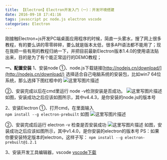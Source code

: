```yaml
---
title: 【Electron】Electron开发入门（一）：开发环境搭建
date: 2016-09-18 17:41:16
tags: javascript pc node.js electron vscode
categories: Electron
---
```


<!--more-->

刚接触Electron+js开发PC端桌面应用程序的时候，简直一头雾水，搜了网上很多教程，有的要么讲的零零碎碎，要么就是版本太低，很多API语法都不能用了；现在我把一些有用的教程归纳一下，并把目前最新Electron版本1.4.0的使用语法贴出来，目的是为了有个能正常运行的DEMO教程；

**一、配置安装**
1、安装node
①、node.js下载链接[http://nodejs.cn/download/](http://nodejs.cn/download/)
选择适合自己电脑系统的安装包，比如win7 64位系统，那么选择下图红框中的
![这里写图片描述](http://img.blog.csdn.net/20160918152835118)

②、安装完成以后在cmd里运行 node -v检测安装是否成功。
![这里写图片描述](http://img.blog.csdn.net/20160918153039157)
如图，安装成功之后应该如图所示，其中v4.4.3，是你安装的node.js的版本号

2、安装Electron
①、打开cmd，在里面输入   
 `npm install --g electron-prebuilt`
 如图
 ![这里写图片描述](http://img.blog.csdn.net/20160918154306022)
 
②、安装完成后运行 electron -v 检查是否安装成功
![这里写图片描述](http://img.blog.csdn.net/20160918154519663)
如图，安装成功之后应该如图所示，其中v1.4.0，是你安装的electron的版本号
PS：如果你要安装特定版本的electron，这样子写： `npm install --g electron-prebuilt@1.2.1`

3、安装开发工具编辑器，vscode
[vscode下载](https://code.visualstudio.com/?utm_expid=101350005-28.R1T8FshdTBWEfZjY0s7XKQ.0&utm_referrer=https://www.baidu.com/link?url=qyJE7O2zFItkgBiz6Ar5QYqxkqhoevA8pXrGDPoljbiXViEFCyJ_a45K7WGrqt4-&wd=&eqid=b18fa204000241ea0000000457edc38d)

